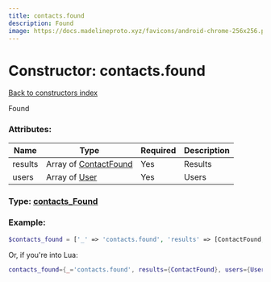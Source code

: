 ```yaml
---
title: contacts.found
description: Found
image: https://docs.madelineproto.xyz/favicons/android-chrome-256x256.png
---
```

# Constructor: contacts.found  
[Back to constructors index](index.md)



Found

### Attributes:

| Name     |    Type       | Required | Description |
|----------|---------------|----------|-------------|
|results|Array of [ContactFound](../types/ContactFound.md) | Yes|Results|
|users|Array of [User](../types/User.md) | Yes|Users|



### Type: [contacts\_Found](../types/contacts_Found.md)


### Example:

```php
$contacts_found = ['_' => 'contacts.found', 'results' => [ContactFound, ContactFound], 'users' => [User, User]];
```  


Or, if you're into Lua:

```lua
contacts_found={_='contacts.found', results={ContactFound}, users={User}}

```


